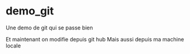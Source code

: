 # demo_git

Une demo de git qui se passe bien

Et maintenant on modifie depuis git hub
Mais aussi depuis ma machine locale
